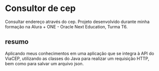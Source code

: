# Consultor de cep
Consultar endereço através do cep. Projeto desenvolvido durante minha formação na Alura + ONE - Oracle Next Education, Turma T6.  

## resumo
Aplicando meus conhecimentos em uma aplicação que se integra à API do ViaCEP, utilizando as classes do Java para realizar um requisição HTTP, bem como para salvar um arquivo json.
